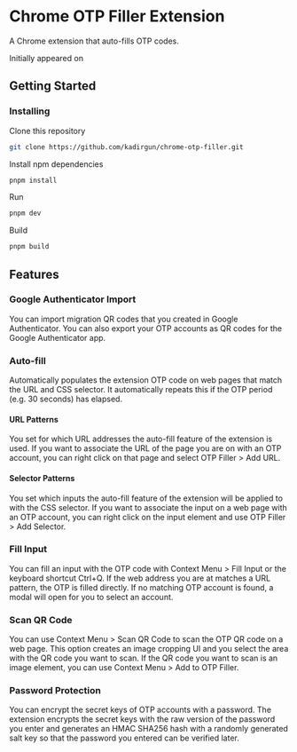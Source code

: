 # Chrome OTP Filler Extension

A Chrome extension that auto-fills OTP codes.

Initially appeared on

## Getting Started

### Installing

Clone this repository

```bash
git clone https://github.com/kadirgun/chrome-otp-filler.git
```

Install npm dependencies

```bash
pnpm install
```

Run

```bash
pnpm dev
```

Build

```bash
pnpm build
```

## Features

### Google Authenticator Import

You can import migration QR codes that you created in Google Authenticator. You can also export your OTP accounts as QR codes for the Google Authenticator app.

### Auto-fill

Automatically populates the extension OTP code on web pages that match the URL and CSS selector. It automatically repeats this if the OTP period (e.g. 30 seconds) has elapsed.

#### URL Patterns

You set for which URL addresses the auto-fill feature of the extension is used. If you want to associate the URL of the page you are on with an OTP account, you can right click on that page and select OTP Filler > Add URL.

#### Selector Patterns

You set which inputs the auto-fill feature of the extension will be applied to with the CSS selector. If you want to associate the input on a web page with an OTP account, you can right click on the input element and use OTP Filler > Add Selector.

### Fill Input

You can fill an input with the OTP code with Context Menu > Fill Input or the keyboard shortcut Ctrl+Q. If the web address you are at matches a URL pattern, the OTP is filled directly. If no matching OTP account is found, a modal will open for you to select an account.

### Scan QR Code

You can use Context Menu > Scan QR Code to scan the OTP QR code on a web page. This option creates an image cropping UI and you select the area with the QR code you want to scan.
If the QR code you want to scan is an image element, you can use Context Menu > Add to OTP Filler.

### Password Protection

You can encrypt the secret keys of OTP accounts with a password. The extension encrypts the secret keys with the raw version of the password you enter and generates an HMAC SHA256 hash with a randomly generated salt key so that the password you entered can be verified later.

